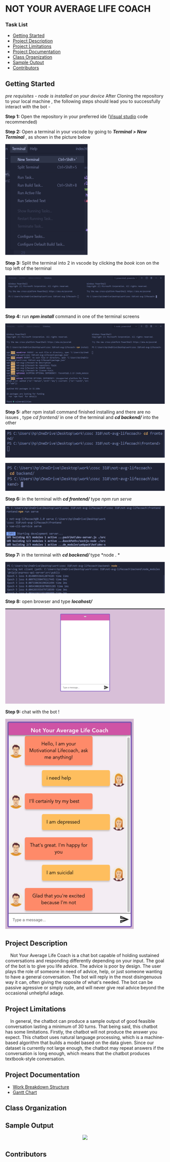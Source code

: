 # NOT YOUR AVERAGE LIFE COACH

### Task List
- [Getting Started](#getting-started)
- [Project Description](#project-description)
- [Project Limitations](#project-limitations) 
- [Project Documentation](#project-documentation)
- [Class Organization](#class-organization)
- [Sample Output](#sample-output)
- [Contributors](#contributors)

## Getting Started
*pre requisites - node is installed on your device*
After Cloning the repository to your local machine , the following steps should lead you to successfully interact with the bot - 

**Step 1:** Open the repository in your preferred ide ([Visual studio](https://visualstudio.microsoft.com/vs/) code recommended)

**Step 2:** Open a terminal in your vscode by going to ***Terminal > New Terminal*** , as shown in the picture below

![alt text](Documentation/img/open-terminal.png)

**Step 3:** Split the terminal into 2 in vscode by clicking the *book* icon on the top left of the terminal

![alt text](Documentation/img/split-terminal.png)

**Step 4:** run ***npm install*** command in one of the terminal screens

![alt text](Documentation/img/run-npm-install.png)

**Step 5:** after npm install command finished installing and there are no issues , type *cd frontend/* in one of the terminal and ***cd backend/*** into the other

![alt text](Documentation/img/cd-frontend.png)

![alt text](Documentation/img/cd-backend.png)

**Step 6:**  in the terminal with ***cd frontend/*** type *npm run serve*

![alt text](Documentation/img/npm-run-serve.png)

**Step 7:** in the terminal with ***cd backend/*** type *node . *

![alt text](Documentation/img/node-..png)

**Step 8:** open browser and type ***locahost/***

![alt text](Documentation/img/screen-1.png)

**Step 9:** chat with the bot ! 

![alt text](Documentation/img/chatbot-screen.png)

## Project Description

&nbsp;&nbsp;&nbsp;&nbsp;Not Your Average Life Coach is a chat bot capable of holding sustained conversations and responding differently depending on your input. The goal of the bot is to give you life advice. The advice is poor by design. The user plays the role of someone in need of advice, help, or just someone wanting to have a general conversation. The bot will reply in the most disingenuous way it can, often giving the opposite of what's needed. The bot can be passive agressive or simply rude, and will never give real advice beyond the occasional unhelpful adage.

## Project Limitations
&nbsp;&nbsp;&nbsp;&nbsp;In general, the chatbot can produce a sample output of good feasible conversation lasting a minimum of 30 turns. That being said, this chatbot has some limitations. Firstly, the chatbot will not produce the answer you expect. This chatbot uses natural language processing, which is a machine-based algorithm that builds a model based on the data given. Since our dataset is currently not large enough, the chatbot may repeat answers if the conversation is long enough, which means that the chatbot produces textbook-style conversation.

## Project Documentation
 - [Work Breakdown Structure](https://github.com/Take-Your-Money-Corp/not-avg-lifecoach/blob/master/Documentation/WBS.png)
 - [Gantt Chart](https://github.com/Take-Your-Money-Corp/not-avg-lifecoach/blob/master/Documentation/GanttChart.png)

## Class Organization

## Sample Output 

<p align="center">
  <img height="700" src="https://github.com/Take-Your-Money-Corp/not-avg-lifecoach/blob/master/Documentation/img/sample.gif">
</p>




## Contributors
